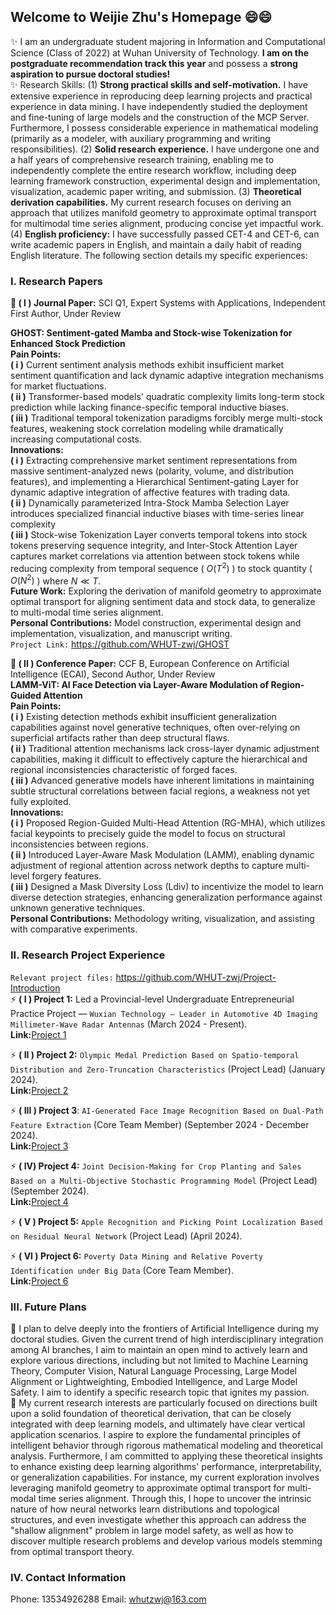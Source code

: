 ## Welcome to Weijie Zhu's Homepage 😄😄
✨ I am an undergraduate student majoring in Information and Computational Science (Class of 2022) at Wuhan University of Technology. **I am on the postgraduate recommendation track this year** and possess a **strong aspiration to pursue doctoral studies!** <br>
✨ Research Skills: (1) **Strong practical skills and self-motivation.** I have extensive experience in reproducing deep learning projects and practical experience in data mining. I have independently studied the deployment and fine-tuning of large models and the construction of the MCP Server. Furthermore, I possess considerable experience in mathematical modeling (primarily as a modeler, with auxiliary programming and writing responsibilities). (2) **Solid research experience.** I have undergone one and a half years of comprehensive research training, enabling me to independently complete the entire research workflow, including deep learning framework construction, experimental design and implementation, visualization, academic paper writing, and submission. (3) **Theoretical derivation capabilities.** My current research focuses on deriving an approach that utilizes manifold geometry to approximate optimal transport for multimodal time series alignment, producing concise yet impactful work. (4) **English proficiency:** I have successfully passed CET-4 and CET-6, can write academic papers in English, and maintain a daily habit of reading English literature. The following section details my specific experiences: <br>


### I. Research Papers
**💬 ( I ) Journal Paper:** SCI Q1, Expert Systems with Applications, Independent First Author, Under Review<br>

**GHOST: Sentiment-gated Mamba and Stock-wise Tokenization for Enhanced Stock Prediction** <br>
**Pain Points:** <br>
**( i )** Current sentiment analysis methods exhibit insufficient market sentiment quantification and lack dynamic adaptive integration mechanisms for market fluctuations.<br>
**( ii )** Transformer-based models' quadratic complexity limits long-term stock prediction while lacking finance-specific temporal inductive biases.<br>
**( iii )** Traditional temporal tokenization paradigms forcibly merge multi-stock features, weakening stock correlation modeling while dramatically increasing computational costs.<br>
**Innovations:** <br>
**( i )** Extracting comprehensive market sentiment representations from massive sentiment-analyzed news (polarity, volume, and distribution features), and implementing a Hierarchical Sentiment-gating Layer for dynamic adaptive integration of affective features with trading data.<br>
**( ii )** Dynamically parameterized Intra-Stock Mamba Selection Layer introduces specialized financial inductive biases with time-series linear complexity<br>
**( iii )** Stock-wise Tokenization Layer converts temporal tokens into stock tokens preserving sequence integrity, and Inter-Stock Attention Layer captures market correlations via attention between stock tokens while reducing complexity from temporal sequence ( $O(T^2)$ ) to stock quantity ( $O(N^2)$ ) where $N \ll T$.<br>
**Future Work:** Exploring the derivation of manifold geometry to approximate optimal transport for aligning sentiment data and stock data, to generalize to multi-modal time series alignment.<br>
**Personal Contributions:** Model construction, experimental design and implementation, visualization, and manuscript writing.<br>
```Project Link:``` https://github.com/WHUT-zwj/GHOST <br>

**💬 ( II ) Conference Paper:** CCF B, European Conference on Artificial Intelligence (ECAI), Second Author, Under Review<br>
**LAMM-ViT: AI Face Detection via Layer-Aware Modulation of Region-Guided Attention**<br>
**Pain Points:** <br>
**( i )** Existing detection methods exhibit insufficient generalization capabilities against novel generative techniques, often over-relying on superficial artifacts rather than deep structural flaws.<br>
**( ii )** Traditional attention mechanisms lack cross-layer dynamic adjustment capabilities, making it difficult to effectively capture the hierarchical and regional inconsistencies characteristic of forged faces.<br>
**( iii )** Advanced generative models have inherent limitations in maintaining subtle structural correlations between facial regions, a weakness not yet fully exploited.<br>
**Innovations:** <br>
**( i )** Proposed Region-Guided Multi-Head Attention (RG-MHA), which utilizes facial keypoints to precisely guide the model to focus on structural inconsistencies between regions.<br>
**( ii )** Introduced Layer-Aware Mask Modulation (LAMM), enabling dynamic adjustment of regional attention across network depths to capture multi-level forgery features.<br>
**( iii )** Designed a Mask Diversity Loss (Ldiv) to incentivize the model to learn diverse detection strategies, enhancing generalization performance against unknown generative techniques.<br>
**Personal Contributions:** Methodology writing, visualization, and assisting with comparative experiments.<br>


### II. Research Project Experience<br>
`Relevant project files:` https://github.com/WHUT-zwj/Project-Introduction <br>
⚡ **( I ) Project 1:** Led a Provincial-level Undergraduate Entrepreneurial Practice Project — ```Wuxian Technology — Leader in Automotive 4D Imaging Millimeter-Wave Radar Antennas``` (March 2024 - Present).<br>
**Link:**[Project 1](https://github.com/WHUT-zwj/Project-Introduction/tree/main/《吾线科技——车载4D成像毫米波雷达天线引领者》)

⚡ **( II ) Project 2:** ```Olympic Medal Prediction Based on Spatio-temporal Distribution and Zero-Truncation Characteristics``` (Project Lead) (January 2024).<br>
**Link:**[Project 2](https://github.com/WHUT-zwj/Project-Introduction/tree/main/基于时空分布和零截断特性的奥运奖牌预测)

⚡ **( III ) Project 3**: ```AI-Generated Face Image Recognition Based on Dual-Path Feature Extraction``` (Core Team Member) (September 2024 - December 2024).<br>
**Link:**[Project 3](https://github.com/WHUT-zwj/Project-Introduction/tree/main/基于双路径特征提取的AI生成人脸图像识别)

⚡ **( IV)  Project 4:** ```Joint Decision-Making for Crop Planting and Sales Based on a Multi-Objective Stochastic Programming Model``` (Project Lead) (September 2024).<br>
**Link:**[Project 4](https://github.com/WHUT-zwj/Project-Introduction/tree/main/基于多目标随机规划模型的农作物种植与销售联合决策)

⚡ **( V ) Project 5:** ```Apple Recognition and Picking Point Localization Based on Residual Neural Network``` (Project Lead) (April 2024).<br>

⚡ **( VI ) Project 6:** ```Poverty Data Mining and Relative Poverty Identification under Big Data``` (Core Team Member).<br>
**Link:**[Project 6](https://github.com/WHUT-zwj/Project-Introduction/tree/main/大数据下的贫困数据挖掘与相对贫困识别)

### III. Future Plans
🌱 I plan to delve deeply into the frontiers of Artificial Intelligence during my doctoral studies. Given the current trend of high interdisciplinary integration among AI branches, I aim to maintain an open mind to actively learn and explore various directions, including but not limited to Machine Learning Theory, Computer Vision, Natural Language Processing, Large Model Alignment or Lightweighting, Embodied Intelligence, and Large Model Safety. I aim to identify a specific research topic that ignites my passion.<br>
🌱 My current research interests are particularly focused on directions built upon a solid foundation of theoretical derivation, that can be closely integrated with deep learning models, and ultimately have clear vertical application scenarios. I aspire to explore the fundamental principles of intelligent behavior through rigorous mathematical modeling and theoretical analysis. Furthermore, I am committed to applying these theoretical insights to enhance existing deep learning algorithms' performance, interpretability, or generalization capabilities. For instance, my current exploration involves leveraging manifold geometry to approximate optimal transport for multi-modal time series alignment. Through this, I hope to uncover the intrinsic nature of how neural networks learn distributions and topological structures, and even investigate whether this approach can address the "shallow alignment" problem in large model safety, as well as how to discover multiple research problems and develop various models stemming from optimal transport theory.

### IV. Contact Information
Phone: 13534926288
Email: whutzwj@163.com


